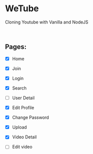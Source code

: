 # WeTube

Cloning Youtube with Vanilla and NodeJS

<br>

## Pages:

- [x] Home
- [x] Join
- [x] Login
- [x] Search
- [ ] User Detail
- [x] Edit Profile
- [x] Change Password
- [x] Upload
- [x] Video Detail
- [ ] Edit video
  